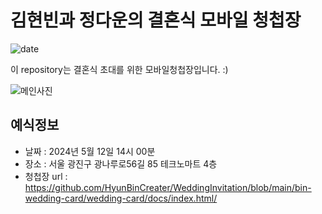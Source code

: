 # 김현빈과 정다운의 결혼식 모바일 청첩장
![date](https://img.shields.io/date/1558189800.svg?style=for-the-badge)

이 repository는 결혼식 초대를 위한 모바일청첩장입니다. :)


![메인사진](https://github.com/HyunBinCreater/WeddingInvitation/blob/main/bin-wedding-card/wedding-card/docs/images/wp4.png)

## 예식정보

* 날짜 : 2024년 5월 12일 14시 00분
* 장소 : 서울 광진구 광나루로56길 85 테크노마트 4층
* 청첩장 url : https://github.com/HyunBinCreater/WeddingInvitation/blob/main/bin-wedding-card/wedding-card/docs/index.html/

